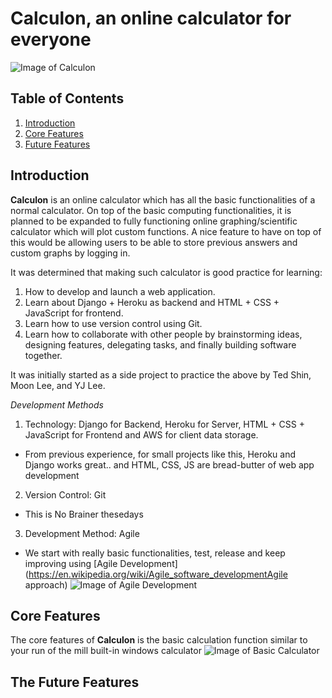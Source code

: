 # Calculon, an online calculator for everyone

![Image of Calculon](https://vignette.wikia.nocookie.net/en.futurama/images/b/b3/Calculon-2.JPG/revision/latest?cb=20090604015557)


## Table of Contents
1. [Introduction](#introduction) 
2. [Core Features](#core-features) 
3. [Future Features](#the-future-features)

## Introduction

**Calculon** is an online calculator which has all the basic functionalities of a normal calculator. 
On top of the basic computing functionalities, it is planned to be expanded to fully functioning online graphing/scientific calculator which will plot custom functions. A nice feature to have on top of this would be allowing users to be able to store previous answers and custom graphs by logging in.

It was determined that making such calculator is good practice for learning:
1. How to develop and launch a web application. 
2. Learn about Django + Heroku as backend and HTML + CSS + JavaScript for frontend. 
3. Learn how to use version control using Git.
4. Learn how to collaborate with other people by brainstorming ideas, designing features, delegating tasks, and finally building software together.

It was initially started as a side project to practice the above by Ted Shin, Moon Lee, and YJ Lee.

*Development Methods*
1. Technology: Django for Backend, Heroku for Server, HTML + CSS + JavaScript for Frontend and AWS for client data storage.
* From previous experience, for small projects like this, Heroku and Django works great..  and HTML, CSS, JS are bread-butter of web app development
2. Version Control: Git
* This is No Brainer thesedays
3. Development Method: Agile 
* We start with really basic functionalities, test, release and keep improving using [Agile Development](https://en.wikipedia.org/wiki/Agile_software_developmentAgile approach)
![Image of Agile Development](https://i0.wp.com/number8.com/wp-content/uploads/2017/08/wide-agile-lifecycle.png?fit=1000%2C450&ssl=1)


## Core Features

The core features of **Calculon** is the basic calculation function similar to your run of the mill built-in windows calculator
![Image of Basic Calculator](http://cdn.makeuseof.com/wp-content/uploads/2016/01/calc.exe_.jpg?26523c)


## The Future Features
